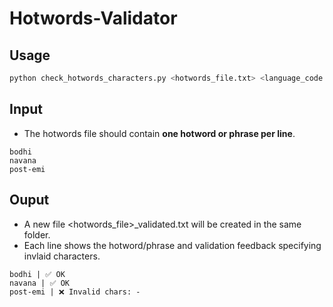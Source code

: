 
# Hotwords-Validator

## Usage
```bash
python check_hotwords_characters.py <hotwords_file.txt> <language_code eg. hi>
```

## Input
- The hotwords file should contain **one hotword or phrase per line**.
```
bodhi
navana
post-emi
```  

## Ouput
- A new file <hotwords_file>_validated.txt will be created in the same folder.
- Each line shows the hotword/phrase and validation feedback specifying invlaid characters.

```
bodhi | ✅ OK
navana | ✅ OK
post-emi | ❌ Invalid chars: -
```

